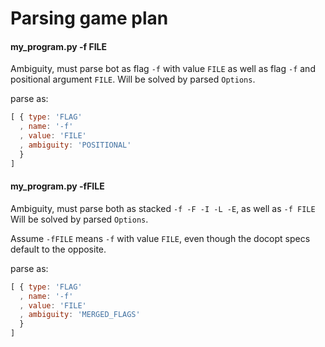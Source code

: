 # Parsing game plan

#### my_program.py -f FILE

Ambiguity, must parse bot as flag `-f` with value `FILE`
as well as flag `-f` and positional argument `FILE`.
Will be solved by parsed `Options`.

parse as:

```javascript
[ { type: 'FLAG'
  , name: '-f'
  , value: 'FILE'
  , ambiguity: 'POSITIONAL'
  }
]
```

#### my_program.py -fFILE

Ambiguity, must parse both as stacked
`-f -F -I -L -E`, as well as `-f FILE`
Will be solved by parsed `Options`.

Assume `-fFILE` means `-f` with value
`FILE`, even though the docopt specs
default to the opposite.

parse as:

```javascript
[ { type: 'FLAG'
  , name: '-f'
  , value: 'FILE'
  , ambiguity: 'MERGED_FLAGS'
  }
]
```
